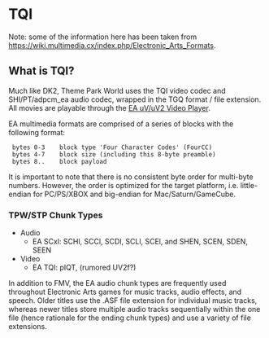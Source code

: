 # TQI

Note: some of the information here has been taken from https://wiki.multimedia.cx/index.php/Electronic_Arts_Formats.

## What is TQI?

Much like DK2, Theme Park World uses the TQI video codec and SHI/PT/adpcm_ea audio codec, wrapped in the TGQ format / file extension. All movies are playable through the [EA uV/uV2 Video Player](https://lubiki.keeperklan.com/html/dk2_tools_other.php).

EA multimedia formats are comprised of a series of blocks with the following format:
```
 bytes 0-3    block type 'Four Character Codes' (FourCC)
 bytes 4-7    block size (including this 8-byte preamble)
 bytes 8..    block payload
```
It is important to note that there is no consistent byte order for multi-byte numbers. However, the order is optimized for the target platform, i.e. little-endian for PC/PS/XBOX and big-endian for Mac/Saturn/GameCube.

### TPW/STP Chunk Types 

* Audio
    * EA SCxl: SCHl, SCCl, SCDl, SCLl, SCEl, and SHEN, SCEN, SDEN, SEEN
* Video
    * EA TQI: pIQT, (rumored UV2f?)

In addition to FMV, the EA audio chunk types are frequently used throughout Electronic Arts games for music tracks, audio effects, and speech. Older titles use the .ASF file extension for individual music tracks, whereas newer titles store multiple audio tracks sequentially within the one file (hence rationale for the ending chunk types) and use a variety of file extensions. 
